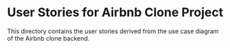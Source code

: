 # User Stories for Airbnb Clone Project

This directory contains the user stories derived from the use case diagram of the Airbnb clone backend.
